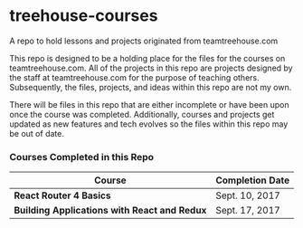 # treehouse-courses
A repo to hold lessons and projects originated from teamtreehouse.com


This repo is designed to be a holding place for the files for the courses on teamtreehouse.com. All of the projects in this repo are projects designed by the staff at teamtreehouse.com for the purpose of teaching others. Subsequently, the files, projects, and ideas within this repo are not my own. 


There will be files in this repo that are either incomplete or have been upon once the course was completed. Additionally, courses and projects get updated as new features and tech evolves so the files within this repo may be out of date. 

### Courses Completed in this Repo

|Course|Completion Date|
|---|---|
| **React Router 4 Basics** | Sept. 10, 2017 |
| **Building Applications with React and Redux** | Sept. 17, 2017 |
